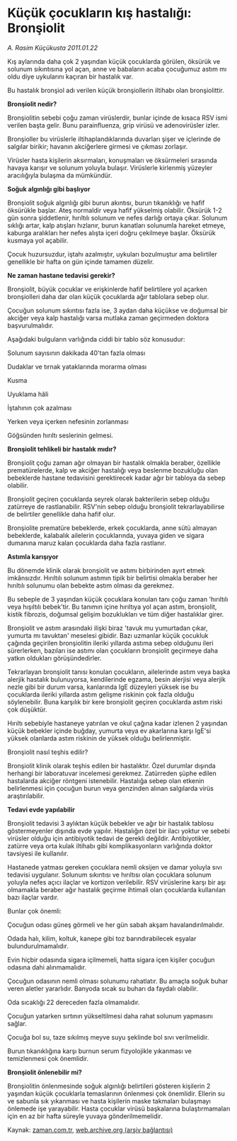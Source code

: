 # Küçük çocukların kış hastalığı: Bronşiolit

*A. Rasim Küçükusta 2011.01.22*

<td class="columnist-detail">
<p>Kış aylarında daha çok 2 yaşından küçük çocuklarda görülen, öksürük ve solunum sıkıntısına yol açan, anne ve babaların acaba çocuğumuz astım mı oldu diye uykularını kaçıran bir hastalık var.</p>
<p>
<div id="haberMetinDiv">
<p> Bu hastalık bronşiol adı verilen küçük bronşiollerin iltihabı olan bronşiolittir.
<p><b>Bronşiolit nedir?</b>
<p>Bronşiolitin sebebi çoğu zaman virüslerdir, bunlar içinde de kısaca RSV ismi verilen başta gelir. Bunu parainfluenza, grip virüsü ve adenovirüsler izler.
<p>Bronşioller bu virüslerle iltihaplandıklarında duvarları şişer ve içlerinde de salgılar birikir; havanın akciğerlere girmesi ve çıkması zorlaşır.
<p>Virüsler hasta kişilerin aksırmaları, konuşmaları ve öksürmeleri sırasında havaya karışır ve solunum yoluyla bulaşır. Virüslerle kirlenmiş yüzeyler aracılığıyla bulaşma da mümkündür.
<p><b>Soğuk algınlığı gibi başlıyor</b>
<p>Bronşiolit soğuk algınlığı gibi burun akıntısı, burun tıkanıklığı ve hafif öksürükle başlar. Ateş normaldir veya hafif yükselmiş olabilir. Öksürük 1-2 gün sonra şiddetlenir, hırıltılı solunum ve nefes darlığı ortaya çıkar. Solunum sıklığı artar, kalp atışları hızlanır, burun kanatları solunumla hareket etmeye, kaburga aralıkları her nefes alışta içeri doğru çekilmeye başlar. Öksürük kusmaya yol açabilir.
<p>Çocuk huzursuzdur, iştahı azalmıştır, uykuları bozulmuştur ama belirtiler genellikle bir hafta on gün içinde tamamen düzelir.
<p><b>Ne zaman hastane tedavisi gerekir?</b>
<p>Bronşiolit, büyük çocuklar ve erişkinlerde hafif belirtilere yol açarken bronşiolleri daha dar olan küçük çocuklarda ağır tablolara sebep olur.
<p>Çocuğun solunum sıkıntısı fazla ise, 3 aydan daha küçükse ve doğumsal bir akciğer veya kalp hastalığı varsa mutlaka zaman geçirmeden doktora başvurulmalıdır.
<p>Aşağıdaki bulguların varlığında ciddi bir tablo söz konusudur:
<p>Solunum sayısının dakikada 40'tan fazla olması
<p>Dudaklar ve tırnak yataklarında morarma olması
<p>Kusma
<p>Uyuklama hâli
<p>İştahının çok azalması
<p>Yerken veya içerken nefesinin zorlanması
<p>Göğsünden hırıltı seslerinin gelmesi.
<p><b>Bronşiolit tehlikeli bir hastalık mıdır?</b>
<p>Bronşiolit çoğu zaman ağır olmayan bir hastalık olmakla beraber, özellikle prematürelerde, kalp ve akciğer hastalığı veya beslenme bozukluğu olan bebeklerde hastane tedavisini gerektirecek kadar ağır bir tabloya da sebep olabilir.
<p>Bronşiolit geçiren çocuklarda seyrek olarak bakterilerin sebep olduğu zatürreye de rastlanabilir. RSV'nin sebep olduğu bronşiolit tekrarlayabilirse de belirtiler genellikle daha hafif olur.
<p>Bronşiolite prematüre bebeklerde, erkek çocuklarda, anne sütü almayan bebeklerde, kalabalık ailelerin çocuklarında, yuvaya giden ve sigara dumanına maruz kalan çocuklarda daha fazla rastlanır.
<p><b>Astımla karışıyor</b>
<p>Bu dönemde klinik olarak bronşiolit ve astımı birbirinden ayırt etmek imkânsızdır. Hırıltılı solunum astımın tipik bir belirtisi olmakla beraber her hırıltılı solunumu olan bebekte astım olması da gerekmez.
<p>Bu sebeple de 3 yaşından küçük çocuklara konulan tanı çoğu zaman 'hırıltılı veya hışıltılı bebek'tir. Bu tanımın içine hırıltıya yol açan astım, bronşiolit, kistik fibrozis, doğumsal gelişim bozuklukları ve tüm diğer hastalıklar girer.
<p>Bronşiolit ve astım arasındaki ilişki biraz 'tavuk mu yumurtadan çıkar, yumurta mı tavuktan' meselesi gibidir. Bazı uzmanlar küçük çocukluk çağında geçirilen bronşiolitin ileriki yıllarda astıma sebep olduğunu ileri sürerlerken, bazıları ise astımı olan çocukların bronşiolit geçirmeye daha yatkın oldukları görüşündedirler.
<p>Tekrarlayan bronşiolit tanısı konulan çocukların, ailelerinde astım veya başka alerjik hastalık bulunuyorsa, kendilerinde egzama, besin alerjisi veya alerjik nezle gibi bir durum varsa, kanlarında IgE düzeyleri yüksek ise bu çocuklarda ileriki yıllarda astım gelişme riskinin çok fazla olduğu söylenebilir. Buna karşılık bir kere bronşiolit geçiren çocuklarda astım riski çok düşüktür.
<p>Hırıltı sebebiyle hastaneye yatırılan ve okul çağına kadar izlenen 2 yaşından küçük bebekler içinde buğday, yumurta veya ev akarlarına karşı IgE'si yüksek olanlarda astım riskinin de yüksek olduğu belirlenmiştir.
<p>Bronşiolit nasıl teşhis edilir?
<p>Bronşiolit klinik olarak teşhis edilen bir hastalıktır. Özel durumlar dışında herhangi bir laboratuvar incelemesi gerekmez. Zatürreden şüphe edilen hastalarda akciğer röntgeni istenebilir. Hastalığa sebep olan etkenin belirlenmesi için çocuğun burun veya genzinden alınan salgılarda virüs araştırılabilir.
<p><b>Tedavi evde yapılabilir</b>
<p>Bronşiolit tedavisi 3 aylıktan küçük bebekler ve ağır bir hastalık tablosu göstermeyenler dışında evde yapılır. Hastalığın özel bir ilacı yoktur ve sebebi virüsler olduğu için antibiyotik tedavi de gerekli değildir. Antibiyotikler, zatürre veya orta kulak iltihabı gibi komplikasyonların varlığında doktor tavsiyesi ile kullanılır.
<p>Hastanede yatması gereken çocuklara nemli oksijen ve damar yoluyla sıvı tedavisi uygulanır. Solunum sıkıntısı ve hırıltısı olan çocuklara solunum yoluyla nefes açıcı ilaçlar ve kortizon verilebilir. RSV virüslerine karşı bir aşı olmamakla beraber ağır hastalık geçirme ihtimali olan çocuklarda kullanılan bazı ilaçlar vardır.
<p>Bunlar çok önemli:
<p>Çocuğun odası güneş görmeli ve her gün sabah akşam havalandırılmalıdır.
<p>Odada halı, kilim, koltuk, kanepe gibi toz barındırabilecek eşyalar bulundurulmamalıdır.
<p>Evin hiçbir odasında sigara içilmemeli, hatta sigara içen kişiler çocuğun odasına dahi alınmamalıdır.
<p>Çocuğun odasının nemli olması solunumu rahatlatır. Bu amaçla soğuk buhar veren aletler yararlıdır. Banyoda sıcak su buharı da faydalı olabilir.
<p>Oda sıcaklığı 22 dereceden fazla olmamalıdır.
<p>Çocuğun yatarken sırtının yükseltilmesi daha rahat solunum yapmasını sağlar.
<p>Çocuğa bol su, taze sıkılmış meyve suyu şeklinde bol sıvı verilmelidir.
<p>Burun tıkanıklığına karşı burnun serum fizyolojikle yıkanması ve temizlenmesi çok önemlidir.
<p><b>Bronşiolit önlenebilir mi?</b>
<p>Bronşiolitin önlenmesinde soğuk algınlığı belirtileri gösteren kişilerin 2 yaşından küçük çocuklarla temaslarının önlenmesi çok önemlidir. Ellerin su ve sabunla sık yıkanması ve hasta kişilerin maske takmaları bulaşmayı önlemede işe yarayabilir. Hasta çocuklar virüsü başkalarına bulaştırmamaları için en az bir hafta süreyle yuvaya gönderilmemelidir. </p></p></p></p></p></p></p></p></p></p></p></p></p></p></p></p></p></p></p></p></p></p></p></p></p></p></p></p></p></p></p></p></p></p></p></p></p></p></p></p></p></p></p></p></p></div>
</p>
<a href="http://web.archive.org/web/20110209022010/mailto:/">
</a></td>

Kaynak: [zaman.com.tr](http://zaman.com.tr/yazar.do?yazino=1082308), [web.archive.org (arşiv bağlantısı)](http://web.archive.org/web/20110209022010/http://www.zaman.com.tr:80/yazar.do?yazino=1082308)
